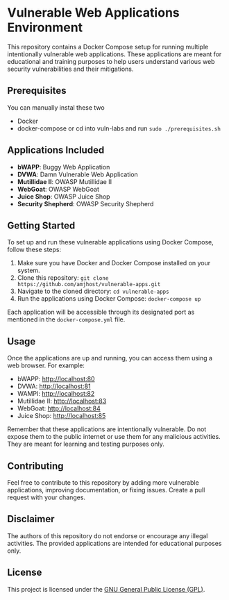 # Vulnerable Web Applications Environment

This repository contains a Docker Compose setup for running multiple intentionally vulnerable web applications. These applications are meant for educational and training purposes to help users understand various web security vulnerabilities and their mitigations.

## Prerequisites
You can manually instal these two 
-  Docker
- docker-compose
or
cd into vuln-labs and run ```sudo ./prerequisites.sh```
## Applications Included

- **bWAPP**: Buggy Web Application
- **DVWA**: Damn Vulnerable Web Application
- **Mutillidae II**: OWASP Mutillidae II
- **WebGoat**: OWASP WebGoat
- **Juice Shop**: OWASP Juice Shop
- **Security Shepherd**: OWASP Security Shepherd

## Getting Started

To set up and run these vulnerable applications using Docker Compose, follow these steps:

1. Make sure you have Docker and Docker Compose installed on your system.
2. Clone this repository: `git clone https://github.com/amjhost/vulnerable-apps.git`
3. Navigate to the cloned directory: `cd vulnerable-apps`
4. Run the applications using Docker Compose: `docker-compose up`

Each application will be accessible through its designated port as mentioned in the `docker-compose.yml` file.

## Usage

Once the applications are up and running, you can access them using a web browser. For example:

- bWAPP: [http://localhost:80](http://localhost:80)
- DVWA: [http://localhost:81](http://localhost:81)
- WAMPI: [http://localhost:82](http://localhost:82)
- Mutillidae II: [http://localhost:83](http://localhost:83)
- WebGoat: [http://localhost:84](http://localhost:84)
- Juice Shop: [http://localhost:85](http://localhost:85)

Remember that these applications are intentionally vulnerable. Do not expose them to the public internet or use them for any malicious activities. They are meant for learning and testing purposes only.

## Contributing

Feel free to contribute to this repository by adding more vulnerable applications, improving documentation, or fixing issues. Create a pull request with your changes.

## Disclaimer

The authors of this repository do not endorse or encourage any illegal activities. The provided applications are intended for educational purposes only.

## License

This project is licensed under the [GNU General Public License (GPL)](LICENSE).
